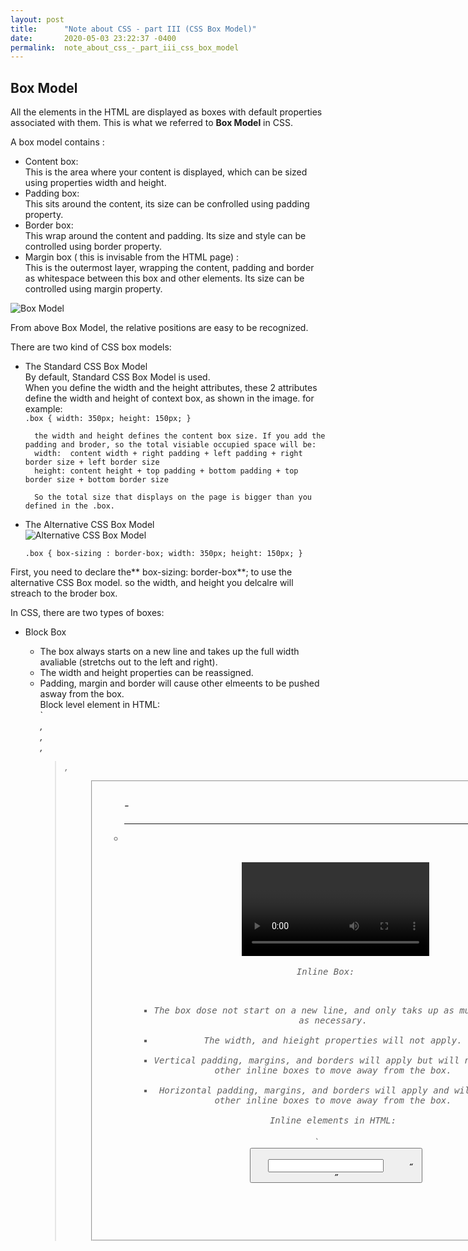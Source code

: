 ```yaml
---
layout: post
title:      "Note about CSS - part III (CSS Box Model)"
date:       2020-05-03 23:22:37 -0400
permalink:  note_about_css_-_part_iii_css_box_model
---
```



## Box Model
All the elements in the HTML are displayed as boxes with default properties associated with them. This is what we referred to **Box Model** in CSS.  

A box model contains :   
* Content box:  
   This is the area where your content is displayed, which can be sized using properties width and height.
* Padding box:  
   This sits around the content, its size can be confrolled using padding property.  
* Border  box:  
   This wrap around the content and padding. Its size and style can be controlled using border property.  
* Margin box  ( this is invisable from the HTML page) :  
   This is the outermost layer, wrapping the content, padding and border as whitespace between this box and other elements. Its size can be controlled using margin property.  

![Box Model](https://hackernoon.com/hn-images/1*2jZwpWH9XO_QllhEpyGqMA.png)  

From above Box Model, the relative positions are easy to be recognized.  

There are two kind of CSS box models: 
* The Standard CSS Box Model  
   By default, Standard CSS Box Model is used.  
   When you define the width and the height attributes, these 2 attributes define the width and height of context  box, as shown in the image. 
	 for example:  
	 `
	 .box {
	      width: 350px;
				height: 150px;
				} 
		`  
		
		the width and height defines the content box size. If you add the padding and broder, so the total visiable occupied space will be:  
		width:  content width + right padding + left padding + right border size + left border size
		height: content height + top padding + bottom padding + top border size + bottom border size
		
		So the total size that displays on the page is bigger than you defined in the .box.  

	 
* The Alternative CSS Box Model  
   ![Alternative CSS Box Model](https://mdn.mozillademos.org/files/16557/alternate-box-model.png)  
	 
	`
	.box {
	     box-sizing : border-box;
			 width: 350px;
			 height: 150px;
		}
	`  

First, you need to declare the** box-sizing: border-box**; to use the alternative CSS Box model.
so the width, and height you delcalre will streach to the broder box. 

In CSS, there are two types of boxes:  

* Block Box  
     *  The box always starts on a new line and takes up the full width avaliable (stretchs out to the left and right).  
     * 	The width and height properties can be reassigned.  
     * 	Padding, margin and border will cause other elmeents to be pushed asway from the box.  
	   Block level element in HTML:  
	   `<address>, <article>, <aside>, <blockquote>, <canvas>  <dd> <div> 
	    <dl> <dt> <fieldset> <figcaption> <figure> <footer> <form> <h1> - <h6> <header> <hr> <li> <main> <nav>
	    <noscript> <ol> <p> <pre> <section> <table> <tfoot> <ul> <video>`   

* Inline Box:  
     *  The box dose not start on a new line, and only taks up as much width as necessary.  
     * 	The width, and hieight properties will not apply.
     * 	Vertical padding, margins, and borders will apply but will not cause other inline boxes to move away from the box.  
     * 	Horizontal padding, margins, and borders will apply and will cause other inline boxes to move away from the box.  
	   Inline elements in HTML:   
		 `<a> <abbr> <acronym> <b> <bdo> <big> <br> <button> <cite> <code> <dfn> <em> <i> <img> <input>  <kbd>
		 <label> <map> <object> <output> <q> <samp> <script> <select> <small> <span> <strong> <sub> <sup> 
		 <textarea> <time> <tt> <var>`   
		 
		 Reminder: `<br>` is inline element, and it present as a new line character.   
		 
If you are intereted in how each element working, please refer to [HTML Block and Inline Elemets](https://www.w3schools.com/html/html_blocks.asp)  

## Display Types  
For the box model, there two display types: 
* outer display type:  
   This is to determine whether the box is going to be displayed as block or inline. 
* inner display tyep:  
   This is to determine the elements inside the box are laid out in normal flow (i.e. either block or inline) or using display proprty to change elements display type other than block and inline.  i.e. flex, grid, etc...


